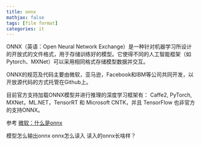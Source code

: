 ```yaml
---
title: onnx
mathjax: false
tags: [file format]
categories: it
---
```


<!--more-->
ONNX（英语：Open Neural Network Exchange）是一种针对机器学习所设计的开放式的文件格式，用于存储训练好的模型。它使得不同的人工智能框架（如Pytorch、MXNet）可以采用相同格式存储模型数据并交互。

ONNX的规范及代码主要由微软，亚马逊，Facebook和IBM等公司共同开发，以开放源代码的方式托管在Github上。

目前官方支持加载ONNX模型并进行推理的深度学习框架有： Caffe2, PyTorch, MXNet，ML.NET，TensorRT 和 Microsoft CNTK，并且 TensorFlow 也非官方的支持ONNX。

参考 [微软：什么是onnx](https://learn.microsoft.com/zh-cn/azure/machine-learning/concept-onnx?view=azureml-api-2)


模型怎么输出onnx
onnx怎么读入
读入的onnx长啥样？